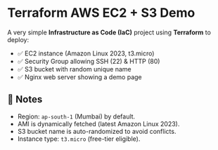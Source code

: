 # Terraform AWS EC2 + S3 Demo

A very simple **Infrastructure as Code (IaC)** project using **Terraform** to deploy:
- ✅ EC2 instance (Amazon Linux 2023, t3.micro)
- ✅ Security Group allowing SSH (22) & HTTP (80)
- ✅ S3 bucket with random unique name
- ✅ Nginx web server showing a demo page


## 📝 Notes
- Region: `ap-south-1` (Mumbai) by default.
- AMI is dynamically fetched (latest Amazon Linux 2023).
- S3 bucket name is auto-randomized to avoid conflicts.
- Instance type: `t3.micro` (free-tier eligible).
